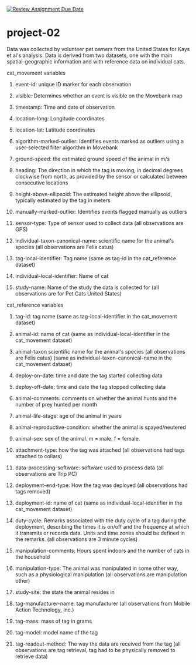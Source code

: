 [![Review Assignment Due Date](https://classroom.github.com/assets/deadline-readme-button-24ddc0f5d75046c5622901739e7c5dd533143b0c8e959d652212380cedb1ea36.svg)](https://classroom.github.com/a/QLgpPTVo)
# project-02

Data was collected by volunteer pet owners from the United States for Kays et al's analysis. Data is derived from two datasets, one with the main spatial-geographic information and with reference data on individual cats. 

cat_movement variables

1. event-id: unique ID marker for each observation

2. visible: Determines whether an event is visible on the Movebank map

3. timestamp: Time and date of observation

4. location-long: Longitude coordinates

5. location-lat: Latitude coordinates

6. algorithm-marked-outlier:  Identifies events marked as outliers using a user-selected filter algorithm in Movebank

7. ground-speed: the estimated ground speed of the animal in m/s

8. heading: The direction in which the tag is moving, in decimal degrees clockwise from north, as provided by the sensor or calculated between consecutive locations

9. height-above-ellipsoid: The estimated height above the ellipsoid, typically estimated by the tag in meters

10. manually-marked-outlier: Identifies events flagged manually as outliers

11. sensor-type: Type of sensor used to collect data (all observations are GPS)

12. individual-taxon-canonical-name: scientific name for the animal's species (all observations are Felis catus)

13. tag-local-identifier: Tag name (same as tag-id in the cat_reference dataset)

14. individual-local-identifier: Name of cat

15. study-name: Name of the study the data is collected for (all observations are for Pet Cats United States)


cat_reference variables

1. tag-id: tag name (same as tag-local-identifier in the cat_movement dataset)

2. animal-id: name of cat (same as individual-local-identifier in the cat_movement dataset)

3. animal-taxon scientific name for the animal's species (all observations are Felis catus) (same as individual-taxon-canonical-name in the cat_movement dataset)

4. deploy-on-date: time and date the tag started collecting data

5. deploy-off-date: time and date the tag stopped collecting data

6. animal-comments: comments on whether the animal hunts and the number of prey hunted per month

7. animal-life-stage: age of the animal in years

8. animal-reproductive-condition: whether the animal is spayed/neutered

9. animal-sex: sex of the animal. m = male. f = female.

10. attachment-type: how the tag was attached (all observations had tags attached to collars)

11. data-processing-software: software used to process data (all observations are Trip PC)

12. deployment-end-type: How the tag was deployed (all observations had tags removed)

13. deployment-id: name of cat (same as individual-local-identifier in the cat_movement dataset)

14. duty-cycle: Remarks associated with the duty cycle of a tag during the deployment, describing the times it is on/off and the frequency at which it transmits or records data. Units and time zones should be defined in the remarks. (all observations are 3 minute cycles)

15. manipulation-comments: Hours spent indoors and the number of cats in the household

16. manipulation-type: The animal was manipulated in some other way, such as a physiological manipulation (all observations are manipulation other)

17. study-site: the state the animal resides in 

18. tag-manufacturer-name: tag manufacturer (all observations from Mobile Action Technology, Inc.)

19. tag-mass: mass of tag in grams

20. tag-model: model name of the tag

21. tag-readout-method: The way the data are received from the tag (all observations are tag retrieval, tag had to be physically removed to retrieve data)